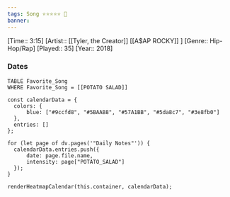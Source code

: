 ```yaml
---
tags: Song ⭐⭐⭐⭐⭐ 💛
banner: 
---
```

[Time:: 3:15]
[Artist:: [[Tyler, the Creator]] [[A$AP ROCKY]] ]
[Genre:: Hip-Hop/Rap]
[Played:: 35]
[Year:: 2018]
### Dates
````dataview
TABLE Favorite_Song
WHERE Favorite_Song = [[POTATO SALAD]]
````

  ```dataviewjs
const calendarData = { 
	colors: { 
		blue: ["#9ccfd8", "#5BAAB8", "#57A1BB", "#5da8c7", "#3e8fb0"] 
	}, 
	entries: [] 
}; 

for (let page of dv.pages('"Daily Notes"')) { 
	calendarData.entries.push({ 
		date: page.file.name, 
		intensity: page["POTATO_SALAD"]
	}); 
} 

renderHeatmapCalendar(this.container, calendarData);
```
